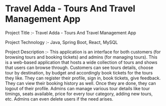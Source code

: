# Travel Adda - Tours And Travel Management App

Project Title :- Travel Adda - Tours And Travel Management App

Project Technology :- Java, Spring Boot, React, MySQL

Project Description :-
This application is an interface for both customers (for browsing tours and booking tickets) and admins (for managing tours). This is a web-based application that hosts a wide collection of tours and shows that users can browse through.
Customers can see tours details, choose tour by destination, by budget and accordingly book tickets for the tours they like. They can register their profile, sign in, book tickets, give feedback. They can view their booking history as well. Once they are done, they can logout of their profile.
Admins can manage various tour details like tour timings, seats available, price for every tour category, adding new tours, etc. Admins can even delete users if the need arises.

